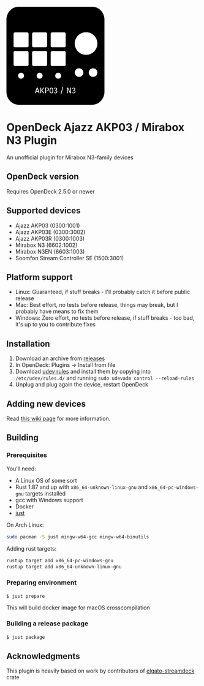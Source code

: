 ![Plugin Icon](assets/icon.png)

# OpenDeck Ajazz AKP03 / Mirabox N3 Plugin

An unofficial plugin for Mirabox N3-family devices

## OpenDeck version

Requires OpenDeck 2.5.0 or newer

## Supported devices

- Ajazz AKP03 (0300:1001)
- Ajazz AKP03E (0300:3002)
- Ajazz AKP03R (0300:1003)
- Mirabox N3 (6602:1002)
- Mirabox N3EN (6603:1003)
- Soomfon Stream Controller SE (1500:3001)

## Platform support

- Linux: Guaranteed, if stuff breaks - I'll probably catch it before public release
- Mac: Best effort, no tests before release, things may break, but I probably have means to fix them
- Windows: Zero effort, no tests before release, if stuff breaks - too bad, it's up to you to contribute fixes

## Installation

1. Download an archive from [releases](https://github.com/4ndv/opendeck-akp03/releases)
2. In OpenDeck: Plugins -> Install from file
3. Download [udev rules](./40-opendeck-akp03.rules) and install them by copying into `/etc/udev/rules.d/` and running `sudo udevadm control --reload-rules`
4. Unplug and plug again the device, restart OpenDeck

## Adding new devices

Read [this wiki page](https://github.com/4ndv/opendeck-akp03/wiki/Adding-support-for-new-devices) for more information.

## Building

### Prerequisites

You'll need:

- A Linux OS of some sort
- Rust 1.87 and up with `x86_64-unknown-linux-gnu` and `x86_64-pc-windows-gnu` targets installed
- gcc with Windows support
- Docker
- [just](https://just.systems)

On Arch Linux:

```sh
sudo pacman -S just mingw-w64-gcc mingw-w64-binutils
```

Adding rust targets:

```sh
rustup target add x86_64-pc-windows-gnu
rustup target add x86_64-unknown-linux-gnu
```

### Preparing environment

```sh
$ just prepare
```

This will build docker image for macOS crosscompilation

### Building a release package

```sh
$ just package
```

## Acknowledgments

This plugin is heavily based on work by contributors of [elgato-streamdeck](https://github.com/streamduck-org/elgato-streamdeck) crate
